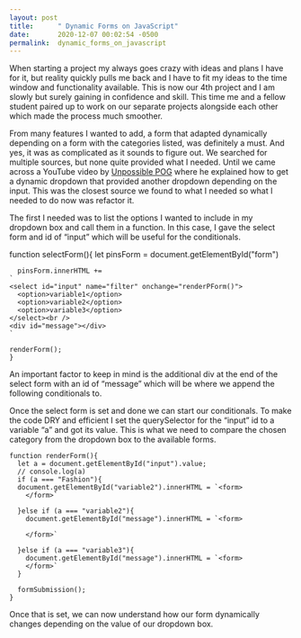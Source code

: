 ```yaml
---
layout: post
title:      " Dynamic Forms on JavaScript"
date:       2020-12-07 00:02:54 -0500
permalink:  dynamic_forms_on_javascript
---
```



When starting a project my always goes crazy with ideas and plans I have for it, but reality quickly pulls me back and I have to fit my ideas to the time window and functionality available. This is now our 4th project and I am slowly but surely gaining in confidence and skill. This time me and a fellow student paired up to work on our separate projects alongside each other which made the process much smoother. 

From many features I wanted to add, a form that adapted dynamically depending on a form with the categories listed, was definitely a must. And yes, it was as complicated as it sounds to figure out. We searched for multiple sources, but none quite provided what I needed. Until we came across a YouTube video by [Unpossible POG](https://youtu.be/iWIaU8Jq8-4) where he explained how to get a dynamic dropdown that provided another dropdown depending on the input. This was the closest source we found to what I needed so what I needed to do now was refactor it. 

The first I needed was to list the options I wanted to include in my dropdown box and call them in a function. In this case, I gave the select form and id of “input” which will be useful for the conditionals. 

function selectForm(){
  let pinsForm = document.getElementById("form")

```
  pinsForm.innerHTML += 
`
<select id="input" name="filter" onchange="renderPForm()">
  <option>variable1</option>
  <option>variable2</option>
  <option>variable3</option>
</select><br />
<div id="message"></div>
`

renderForm();
}
```

An important factor to keep in mind is the additional div at the end of the select form with an id of “message” which will be where we append the following conditionals to.

Once the select form is set and done we can start our conditionals. To make the code DRY and efficient I set the querySelector for the “input” id to a variable “a” and got its value. This is what we need to compare the chosen category from the dropdown box to the available forms. 


```
function renderForm(){
  let a = document.getElementById("input").value;
  // console.log(a)
  if (a === "Fashion"){
  document.getElementById("variable2").innerHTML = `<form> 
    </form>`

  }else if (a === "variable2"){
    document.getElementById("message").innerHTML = `<form>      
 
    </form>`

  }else if (a === "variable3"){
    document.getElementById("message").innerHTML = `<form>          
    </form>`
  }

  formSubmission();
}
```

Once that is set, we can now understand how our form dynamically changes depending on the value of our dropdown box. 


